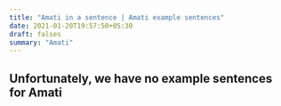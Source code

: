```yaml
---
title: "Amati in a sentence | Amati example sentences"
date: 2021-01-20T19:57:50+05:30
draft: falses
summary: "Amati"
---
```

## Unfortunately, we have no example sentences for Amati                 

